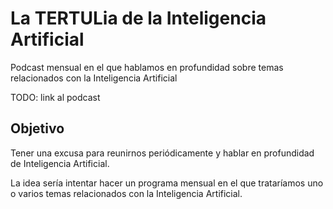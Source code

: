 # La TERTULia de la Inteligencia Artificial

Podcast mensual en el que hablamos en profundidad sobre temas relacionados con la Inteligencia Artificial

TODO: link al podcast

## Objetivo

Tener una excusa para reunirnos periódicamente y hablar en profundidad de Inteligencia Artificial.

La idea sería intentar hacer un programa mensual en el que trataríamos uno o varios temas relacionados con la Inteligencia Artificial.
